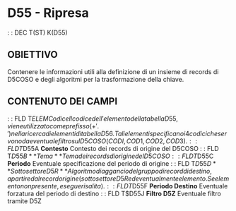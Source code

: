 # D55 - Ripresa
 :  : DEC T(ST) K(D55)
## OBIETTIVO
Contenere le informazioni utili alla definizione di un insieme di records di D5COSO e degli algoritmi per la trasformazione della chiave.

## CONTENUTO DEI CAMPI
 :  : FLD T$ELEM Codice
Il codice dell'elemento della tabella D55, viene utilizzato come prefisso (+ '.') nella ricerca di elementi di tabella D56. Tali elementi specificano i 4 codici che servono da eventuale filtro sul D5COSO (CODI, COD1, COD2, COD3).
 :  : FLD T$D55A **Contesto**
Contesto dei records di origine del D5COSO
 :  : FLD T$D55B **Tema**
Tema dei records di origine del D5COSO
 :  : FLD T$D55C **Periodo**
Eventuale specificazione del periodo di origine
 :  : FLD T$D55D **Sottosettore D5R**
Algoritmo di aggancio del gruppo di record di destino, a partire dal record origine (sottosettore D5R ed eventualmente elemento. Se elemento non presente, esegue risalita).
 :  : FLD T$D55F **Periodo Destino**
Eventuale forzatura del periodo di destino
 :  : FLD T$D55J **Filtro D5Z**
Eventuale filtro tramite D5Z
